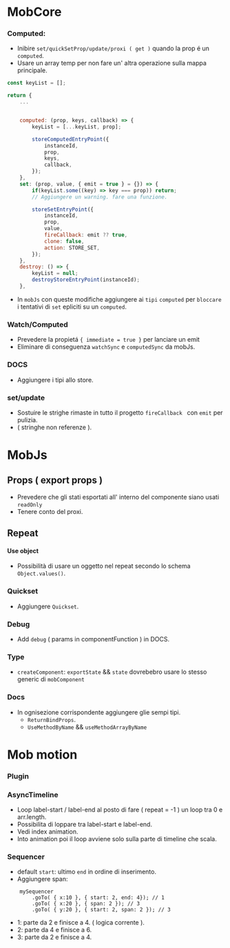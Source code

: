 # MobCore


### Computed:
- Inibire `set/quickSetProp/update/proxi ( get )` quando la prop é un `computed`.
- Usare un array temp per non fare un' altra operazione sulla mappa principale.

```js
const keyList = [];

return {
    ...


    computed: (prop, keys, callback) => {
        keyList = [...keyList, prop];

        storeComputedEntryPoint({
            instanceId,
            prop,
            keys,
            callback,
        });
    },
    set: (prop, value, { emit = true } = {}) => {
        if(keyList.some((key) => key === prop)) return;
        // Aggiungere un warning. fare una funzione.

        storeSetEntryPoint({
            instanceId,
            prop,
            value,
            fireCallback: emit ?? true,
            clone: false,
            action: STORE_SET,
        });
    },
    destroy: () => {
        keyList = null;
        destroyStoreEntryPoint(instanceId);
    },
```

- In `mobJs` con queste modifiche aggiungere ai `tipi` `computed` per `bloccare` i tentativi di `set` epliciti su un `computed`.

### Watch/Computed
- Prevedere la propietá `{ immediate = true }` per lanciare un emit
- Eliminare di conseguenza `watchSync` e `computedSync` da mobJs.

### DOCS
- Aggiungere i tipi allo store.

### set/update
- Sostuire le strighe rimaste in tutto il progetto `fireCallback ` con `emit` per pulizia.
- ( stringhe non referenze ).

# MobJs

## Props ( export props )
- Prevedere che gli stati esportati all' interno del componente siano usati `readOnly`
- Tenere conto del proxi.


## Repeat
#### Use object
- Possibilità di usare un oggetto nel repeat secondo lo schema `Object.values()`.

### Quickset
- Aggiungere `Quickset`.

### Debug
- Add `debug` ( params in componentFunction ) in DOCS.

### Type
- `createComponent`: `exportState` && `state` dovrebebro usare lo stesso generic<T> di `mobComponent`

### Docs
- In ognisezione corrispondente aggiungere glie sempi tipi.
    - `ReturnBindProps`.
    - `UseMethodByName` && `useMethodArrayByName`


# Mob motion

### Plugin

### AsyncTimeline
- Loop label-start / label-end al posto di fare ( repeat = -1 ) un loop tra 0 e arr.length.
- Possibilita di loppare tra label-start e label-end.
- Vedi index animation.
- Into animation poi il loop avviene solo sulla parte di timeline che scala.

### Sequencer
- default `start`: ultimo `end` in ordine di inserimento.
- Aggiungere span:<br/>

```
    mySequencer
        .goTo( { x:10 }, { start: 2, end: 4}); // 1
        .goTo( { x:20 }, { span: 2 }); // 3
        .goTo( { y:20 }, { start: 2, span: 2 }); // 3
```
- 1: parte da 2 e finisce a 4. ( logica corrente ).
- 2: parte da 4 e finisce a 6.
- 3: parte da 2 e finisce a 4.

